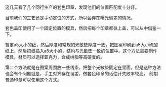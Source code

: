 这几天看了几个同行生产的套色印章，发现他们的位置匹配度十分好。

目前我们的工艺还是手动定位的方式，所以会存在曝光偏差的情况。

套色盖印使用了一个固定位置的模具，然后把每个印章都往上盖，可以从中借鉴一下。

暂定a5大小的纸，然后厚度和常规的光敏垫厚度一致，把图案印刷到a5大小硫酸纸上，然后把纸插入a5大小的，结构与光敏垫一致的位置中。这个方法需要制作模具，材质可以选择亚克力，合成树脂等高硬度的。

第二个方法就是在图案周围放一些线条，把整个光敏垫固定在里面。但是这种方法也会有个问题就是，手工对齐存在误差，做套色印章的话估计失败率较高。 前期普通印章可以使用这个方式。